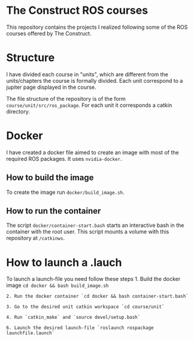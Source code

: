
# The Construct ROS courses

This repository contains the projects I realized following some of the ROS courses offered by The Construct.

# Structure

I have divided each course in "units", which are different from the units/chapters the course is formally divided.
Each unit correspond to a jupiter page displayed in the course.

The file structure of the repository is of the form `course/unit/src/ros_package`.
For each unit it corresponds a catkin directory.

# Docker

I have created a docker file aimed to create an image with most of the required ROS packages.
It uses `nvidia-docker`.

## How to build the image
To create the image run `docker/build_image.sh`.


## How to run the container
The script `docker/container-start.bash` starts an interactive bash in the container with the root user.
This script mounts a volume with this repository at `/catkinws`.


# How to launch a .lauch

To launch a launch-file you need follow these steps
    1. Build the docker image `cd docker && bash build_image.sh`

    2. Run the docker container `cd docker && bash container-start.bash`

    3. Go to the desired unit catkin workspace `cd course/unit`

    4. Run `catkin_make` and `source devel/setup.bash`

    6. Launch the desired launch-file `roslaunch rospackage launchfile.launch`
